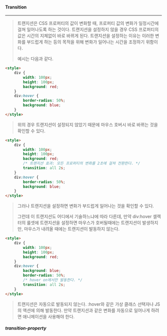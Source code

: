 #### Transition

------

> 트랜지션은 CSS 프로퍼티의 값이 변화할 때, 프로퍼티 값의 변화가 일정시간에 걸쳐 일어나도록 하는 것이다. 트랜지션을 설정하지 않을 경우 CSS 프로퍼티의 값은 시간의 지체없이 바로 바뀌게 된다. 트랜지션을 설정하는 이유는 이러한 변화를 부드럽게 하는 등의 목적을 위해 변화가 일어나는 시간을 조정하기 위함이다.
>
> 예시는 다음과 같다.

```html
<style>
    div {
        width: 100px;
        height: 100px;
        background: red;
    }
    div:hover {
        border-radius: 50%;
        background: blue;
    }
</style>
```

> 위의 경우 트랜지션이 설정되지 않았기 때문에 마우스 호버시 바로 바뀌는 것을 확인할 수 있다.

```html
<style>
    div {
        width: 100px;
        height: 100px;
        background: red;
        /* 트랜지션 효과: 모든 프로퍼티의 변화를 2초에 걸쳐 전환한다. */
        transition: all 2s;
    }
    div:hover {
        border-radius: 50%;
        background: blue;
    }
</style>
```

> 그러나 트랜지션을 설정하면 변화가 부드럽게 일어나는 것을 확인할 수 있다.
>
> 그런데 이 트랜지션도 어디에서 기술하느냐에 따라 다른데, 만약 div:hover 셀렉터의 룰셋에 트랜지션을 설정하면 마우스가 호버될때에는 트랜지션이 발생하지만, 마우스가 내려올 때에는 트랜지션이 발동하지 않는다.

```html
<style>
    div {
        width: 100px;
        height: 100px;
        background: red;
    }
    div:hover {
        background: blue;
        border-radius: 50%;
        /* hover on에서만 발동한다. */
        transition: all 2s;
    }
</style>
```



> 트랜지션은 자동으로 발동되지 않는다. :hover와 같은 가상 클래스 선택자나 JS의 액션에 의해 발동한다. 만약 트랜지션과 같은 변화를 자동으로 일어나게 하려면 애니메이션을 사용해야 한다.



##### transition-property